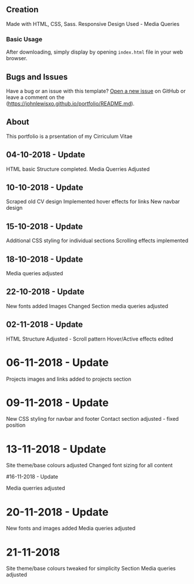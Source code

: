 
## Creation

Made with HTML, CSS, Sass.
Responsive Design Used - Media Queries

### Basic Usage

After downloading, simply display by opening `index.html` file in your web browser.


## Bugs and Issues

Have a bug or an issue with this template? [Open a new issue](https://johnlewisxo.github.io/portfolio/) on GitHub or leave a comment on the (https://johnlewisxo.github.io/portfolio/README.md).

## About

This portfolio is a prsentation of my Cirriculum Vitae

## 04-10-2018 - Update

HTML basic Structure completed.
Media Querries Adjusted

## 10-10-2018 - Update

Scraped old CV design
Implemented hover effects for links
New navbar design

## 15-10-2018 - Update

Additional CSS styling for individual sections
Scrolling effects implemented 

## 18-10-2018 - Update

Media queries adjusted

## 22-10-2018 - Update

New fonts added 
Images Changed
Section media queries adjusted

## 02-11-2018 - Update

HTML Structure Adjusted - Scroll pattern
Hover/Active effects edited

# 06-11-2018 - Update

Projects images and links added to projects section

# 09-11-2018 - Update

New CSS styling for navbar and footer
Contact section adjusted - fixed position

# 13-11-2018 - Update

Site theme/base colours adjusted
Changed font sizing for all content

#16-11-2018 - Update

Media querries adjusted

# 20-11-2018 - Update

New fonts and images added
Media queries adjusted

# 21-11-2018

Site theme/base colours tweaked for simplicity
Section Media queries adjusted


